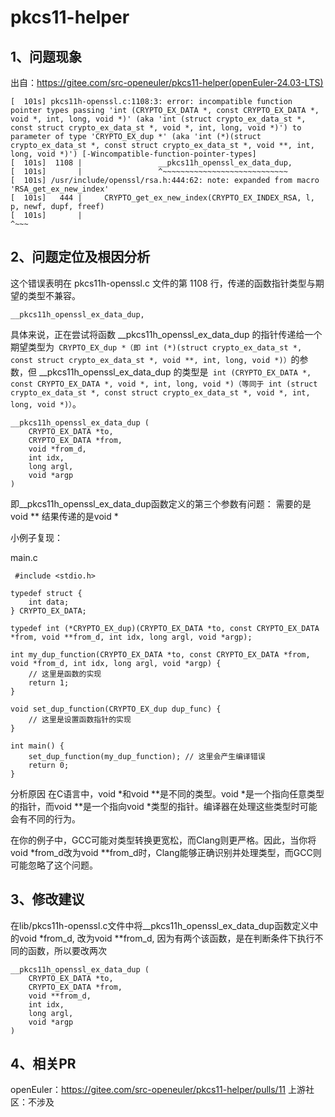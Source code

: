 # pkcs11-helper #

## 1、问题现象 ##

出自：https://gitee.com/src-openeuler/pkcs11-helper(openEuler-24.03-LTS)
```
[  101s] pkcs11h-openssl.c:1108:3: error: incompatible function pointer types passing 'int (CRYPTO_EX_DATA *, const CRYPTO_EX_DATA *, void *, int, long, void *)' (aka 'int (struct crypto_ex_data_st *, const struct crypto_ex_data_st *, void *, int, long, void *)') to parameter of type 'CRYPTO_EX_dup *' (aka 'int (*)(struct crypto_ex_data_st *, const struct crypto_ex_data_st *, void **, int, long, void *)') [-Wincompatible-function-pointer-types]
[  101s]  1108 |                 __pkcs11h_openssl_ex_data_dup,
[  101s]       |                 ^~~~~~~~~~~~~~~~~~~~~~~~~~~~~
[  101s] /usr/include/openssl/rsa.h:444:62: note: expanded from macro 'RSA_get_ex_new_index'
[  101s]   444 |     CRYPTO_get_ex_new_index(CRYPTO_EX_INDEX_RSA, l, p, newf, dupf, freef)
[  101s]       |                                                              ^~~~
```
## 2、问题定位及根因分析 ##

这个错误表明在 pkcs11h-openssl.c 文件的第 1108 行，传递的函数指针类型与期望的类型不兼容。
```
__pkcs11h_openssl_ex_data_dup,
```
具体来说，正在尝试将函数 __pkcs11h_openssl_ex_data_dup 的指针传递给一个期望类型为` CRYPTO_EX_dup *（即 int (*)(struct crypto_ex_data_st *, const struct crypto_ex_data_st *, void **, int, long, void *)）`的参数，但 __pkcs11h_openssl_ex_data_dup 的类型是` int (CRYPTO_EX_DATA *, const CRYPTO_EX_DATA *, void *, int, long, void *)（等同于 int (struct crypto_ex_data_st *, const struct crypto_ex_data_st *, void *, int, long, void *)）`。
```
__pkcs11h_openssl_ex_data_dup (
	CRYPTO_EX_DATA *to,
	CRYPTO_EX_DATA *from,
	void *from_d,
	int idx,
	long argl,
	void *argp
)
```
即__pkcs11h_openssl_ex_data_dup函数定义的第三个参数有问题：
需要的是void **
结果传递的是void *

小例子复现：

main.c

```
 #include <stdio.h>

typedef struct {
    int data;
} CRYPTO_EX_DATA;

typedef int (*CRYPTO_EX_dup)(CRYPTO_EX_DATA *to, const CRYPTO_EX_DATA *from, void **from_d, int idx, long argl, void *argp);

int my_dup_function(CRYPTO_EX_DATA *to, const CRYPTO_EX_DATA *from, void *from_d, int idx, long argl, void *argp) {
    // 这里是函数的实现
    return 1;
}

void set_dup_function(CRYPTO_EX_dup dup_func) {
    // 这里是设置函数指针的实现
}

int main() {
    set_dup_function(my_dup_function); // 这里会产生编译错误
    return 0;
}
```

分析原因
在C语言中，void *和void **是不同的类型。void *是一个指向任意类型的指针，而void **是一个指向void *类型的指针。编译器在处理这些类型时可能会有不同的行为。

在你的例子中，GCC可能对类型转换更宽松，而Clang则更严格。因此，当你将void *from_d改为void **from_d时，Clang能够正确识别并处理类型，而GCC则可能忽略了这个问题。

## 3、修改建议 ##

在lib/pkcs11h-openssl.c文件中将__pkcs11h_openssl_ex_data_dup函数定义中的void *from_d,
改为void **from_d,
因为有两个该函数，是在判断条件下执行不同的函数，所以要改两次
```
__pkcs11h_openssl_ex_data_dup (
	CRYPTO_EX_DATA *to,
	CRYPTO_EX_DATA *from,
	void **from_d,
	int idx,
	long argl,
	void *argp
)
```
## 4、相关PR ##
openEuler：https://gitee.com/src-openeuler/pkcs11-helper/pulls/11
上游社区：不涉及